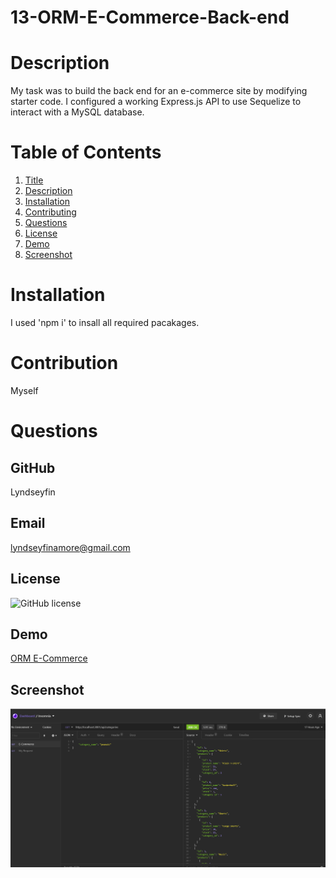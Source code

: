 # 13-ORM-E-Commerce-Back-end

# Description
My task was to build the back end for an e-commerce site by modifying starter code. I configured a working Express.js API to use Sequelize to interact with a MySQL database.

# Table of Contents
1. [Title](Title)
2. [Description](#description)
3. [Installation](#installation)
4. [Contributing](#contribution)
5. [Questions](#questions)
6. [License](#license)
7. [Demo](#Demo)
8. [Screenshot](#screenshot)
# Installation 
I used 'npm i' to insall all required pacakages.
# Contribution
Myself
# Questions
## GitHub 
 Lyndseyfin
## Email 
 lyndseyfinamore@gmail.com
## License
![GitHub license](https://img.shields.io/badge/license-MIT-brightgreen)
## Demo
<a href="https://youtu.be/vGCQWuXDp0M">ORM E-Commerce</a>

## Screenshot
![screenshot](Assets/orm.png)



